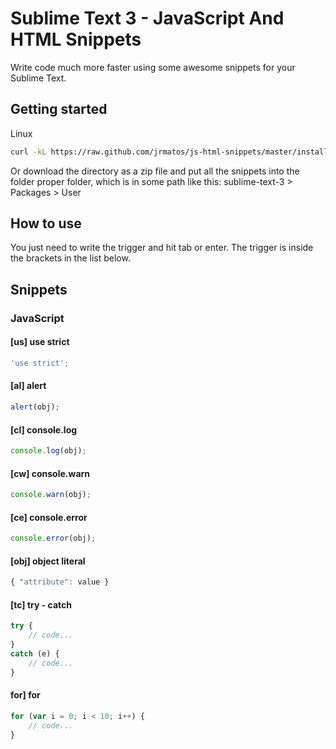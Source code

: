 # Sublime Text 3 - JavaScript And HTML Snippets

Write code much more faster using some awesome snippets for your Sublime Text.

## Getting started

Linux

```bash
curl -kL https://raw.github.com/jrmatos/js-html-snippets/master/install-linux.sh | bash
```
Or download the directory as a zip file and put all the snippets into the folder proper folder, which is in some path like this: sublime-text-3 > Packages > User

## How to use

You just need to write the trigger and hit tab or enter. The trigger is inside the brackets in the list below.

## Snippets

### JavaScript

#### [us] use strict

```js
'use strict';
```

#### [al] alert

```js
alert(obj);
```

#### [cl] console.log

```js
console.log(obj);
```

#### [cw] console.warn

```js
console.warn(obj);
```

#### [ce] console.error

```js
console.error(obj);
```

#### [obj] object literal

```js
{ "attribute": value }
```

#### [tc] try - catch

```js
try {
	// code...
}
catch (e) {
	// code...
}
```

#### for] for

```js
for (var i = 0; i < 10; i++) {
	// code...
}
```





